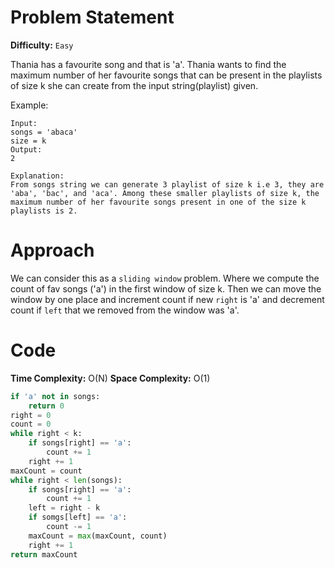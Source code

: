 # Problem Statement

**Difficulty:** `Easy`

Thania has a favourite song and that is 'a'. Thania wants to find the maximum number of her favourite songs that can be present in the playlists of size k she can create from the input string(playlist) given.

Example:

```
Input:
songs = 'abaca'
size = k
Output:
2

Explanation:
From songs string we can generate 3 playlist of size k i.e 3, they are 'aba', 'bac', and 'aca'. Among these smaller playlists of size k, the maximum number of her favourite songs present in one of the size k playlists is 2.
```

# Approach

We can consider this as a `sliding window` problem. Where we compute the count of fav songs ('a') in the first window of size k. Then we can move the window by one place and increment count if new `right` is 'a' and decrement count if `left` that we removed from the window was 'a'.

# Code

**Time Complexity:** O(N)
**Space Complexity:** O(1)

```python
if 'a' not in songs:
    return 0
right = 0
count = 0
while right < k:
    if songs[right] == 'a':
        count += 1
    right += 1
maxCount = count
while right < len(songs):
    if songs[right] == 'a':
        count += 1
    left = right - k
    if somgs[left] == 'a':
        count -= 1
    maxCount = max(maxCount, count)
    right += 1
return maxCount
```